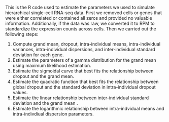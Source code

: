 This is the R code used to estimate the parameters we used to simulate hierarchical single-cell RNA-seq data. First we removed cells or genes that were either correlated or contained all zeros and provided no valuable information. Additionally, if the data was raw, we converted it to RPM to standardize the expression counts across cells. Then we carried out the following steps:

  1) Compute grand mean, dropout, intra-individual means, intra-individual variances, intra-individual dispersions, and inter-individual standard deviation for each gene.
  2) Estimate the parameters of a gamma distribution for the grand mean using maximum likelihood estimation.
  3) Estimate the sigmoidal curve that best fits the relationship between dropout and the grand mean.
  4) Estimate the quadratic function that best fits the relationship between global dropout and the standard deviation in intra-individual dropout values.
  5) Estimate the linear relationship between inter-individual standard deviation and the grand mean .
  6) Estimate the logarithmic relationship between intra-indvidual means and intra-indivdiual dispersion parameters. 
